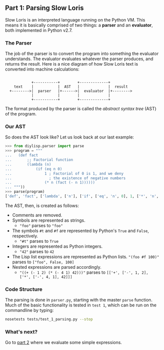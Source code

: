 ## Part 1: Parsing Slow Loris

Slow Loris is an interpreted language running on the Python VM. This means it is basically comprised of two things: a **parser** and an **evaluator**, both implemented in Python v2.7.

### The Parser

The job of the parser is to convert the program into something the evaluator understands. The evaluator evaluates whatever the parser produces, and returns the result. Here is a nice diagram of how Slow Loris text is converted into machine calculations:

```

            +-----------+        +-------------+
    text    |           |  AST   |             |  result
  +-------->|  parser   |+------>|  evaluator  |+-------->
            |           |        |             |
            +-----------+        +-------------+
```

The format produced by the parser is called the *abstract syntax tree* (AST) of the program.

### Our AST

So does the AST look like? Let us look back at our last example:

```python
>>> from diylisp.parser import parse
>>> program = """
...   (def fact 
...       ;; Factorial function
...       (lambda (n) 
...           (if (eq n 0) 
...               1 ; Factorial of 0 is 1, and we deny 
...                 ; the existence of negative numbers
...               (* n (fact (- n 1))))))
... """))
>>> parse(program)
['def', 'fact', ['lambda', ['n'], ['if', ['eq', 'n', 0], 1, ['*', 'n', ['fact', ['-', 'n', 1]]]]]]
```

The AST, then, is created as follows:

- Comments are removed.
- Symbols are represented as strings.
    + `"foo"` parses to `"foo"`
- The symbols `#t` and `#f` are represented by Python's `True` and `False`, respectively.
    + `"#t"` parses to `True`
- Integers are represented as Python integers.
    + `"42"` parses to `42`
- The Lisp list expressions are represented as Python lists.
    `"(foo #f 100)"` parses to `["foo", False, 100]`
- Nested expressions are parsed accordingly.
    + `"((+ (- 1 2) (* (- 4 1) 42)))"` parses to `[['+', ['-', 1, 2], ['*', ['-', 4, 1], 42]]]`

### Code Structure

The parsing is done in `parser.py`, starting with the master `parse` function. Much of the basic functionality is tested in `test 1`, which can be run on the commandline by typing:

```bash
nosetests tests/test_1_parsing.py --stop
```

### What's next?

Go to [part 2](2.md) where we evaluate some simple expressions.
